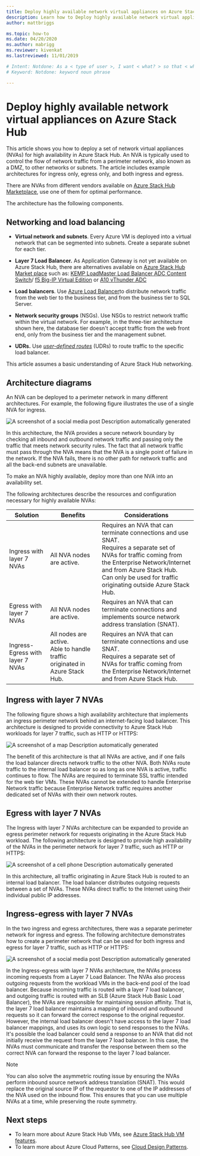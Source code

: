 ```yaml
---
title: Deploy highly available network virtual appliances on Azure Stack Hub 
description: Learn how to Deploy highly available network virtual appliances on Azure Stack Hub.
author: mattbriggs

ms.topic: how-to
ms.date: 04/20/2020
ms.author: mabrigg
ms.reviewer: kivenkat
ms.lastreviewed: 11/01/2019

# Intent: Notdone: As a < type of user >, I want < what? > so that < why? >
# Keyword: Notdone: keyword noun phrase

---
```



# Deploy highly available network virtual appliances on Azure Stack Hub

This article shows you how to deploy a set of network virtual appliances (NVAs) for high availability in Azure Stack Hub. An NVA is typically used to control the flow of network traffic from a perimeter network, also known as a DMZ, to other networks or subnets. The article includes example architectures for ingress only, egress only, and both ingress and egress.

There are NVAs from different vendors available on [Azure Stack Hub Marketplace](https://docs.microsoft.com/azure-stack/operator/azure-stack-marketplace-azure-items), use one of them for optimal performance.

The architecture has the following components.

## Networking and load balancing

-   **Virtual network and subnets**. Every Azure VM is deployed into a virtual network that can be segmented into subnets. Create a separate subnet for each tier.

-   **Layer 7 Load Balancer.** As Application Gateway is not yet available on Azure Stack Hub, there are alternatives available on [Azure Stack Hub Market place](https://docs.microsoft.com/azure-stack/operator/azure-stack-marketplace-azure-items) such as: [KEMP LoadMaster Load Balancer ADC Content Switch](https://azuremarketplace.microsoft.com/marketplace/apps/kemptech.vlm-azure)/ [f5 Big-IP Virtual Edition](https://azuremarketplace.microsoft.com/marketplace/apps/f5-networks.f5-big-ip-best) or [A10 vThunder ADC](https://azuremarketplace.microsoft.com/marketplace/apps/a10networks.vthunder-414-gr1)

-   **Load balancers**. Use [Azure Load Balancer](https://docs.microsoft.com/azure/load-balancer/load-balancer-overview)to distribute network traffic from the web tier to the business tier, and from the business tier to SQL Server.

-   **Network security groups** (NSGs). Use NSGs to restrict network traffic within the virtual network. For example, in the three-tier architecture shown here, the database tier doesn't accept traffic from the web front end, only from the business tier and the management subnet.

-   **UDRs.** Use [*user-defined routes*](https://docs.microsoft.com/azure/virtual-network/virtual-networks-udr-overview/) (UDRs) to route traffic to the specific load balancer.

This article assumes a basic understanding of Azure Stack Hub networking.

## Architecture diagrams

An NVA can be deployed to a perimeter network in many different architectures. For example, the following figure illustrates the use of a single NVA for ingress.

![A screenshot of a social media post Description automatically generated](./media/iaas-architecture-nva-architecture/image1.png)

In this architecture, the NVA provides a secure network boundary by checking all inbound and outbound network traffic and passing only the traffic that meets network security rules. The fact that all network traffic must pass through the NVA means that the NVA is a single point of failure in the network. If the NVA fails, there is no other path for network traffic and all the back-end subnets are unavailable.

To make an NVA highly available, deploy more than one NVA into an availability set.

The following architectures describe the resources and configuration necessary for highly available NVAs:

| Solution | Benefits | Considerations |
| --- | --- | --- |
| Ingress with layer 7 NVAs | All NVA nodes are active. | Requires an NVA that can terminate connections and use SNAT.<br>Requires a separate set of NVAs for traffic coming from the Enterprise Network/Internet and from Azure Stack Hub.<br>Can only be used for traffic originating outside Azure Stack Hub.  |
| Egress with layer 7 NVAs | All NVA nodes are active. | Requires an NVA that can terminate connections and implements source network address translation (SNAT). |
| Ingress-Egress with layer 7 NVAs | All nodes are active.<br>Able to handle traffic originated in Azure Stack Hub. | Requires an NVA that can terminate connections and use SNAT.<br>Requires a separate set of NVAs for traffic coming from the Enterprise Network/Internet and from Azure Stack Hub. |

## Ingress with layer 7 NVAs

The following figure shows a high availability architecture that implements an ingress perimeter network behind an internet-facing load balancer. This architecture is designed to provide connectivity to Azure Stack Hub workloads for layer 7 traffic, such as HTTP or HTTPS:

![A screenshot of a map Description automatically generated](./media/iaas-architecture-nva-architecture/image2.png)

The benefit of this architecture is that all NVAs are active, and if one fails the load balancer directs network traffic to the other NVA. Both NVAs route traffic to the internal load balancer so as long as one NVA is active, traffic continues to flow. The NVAs are required to terminate SSL traffic intended for the web tier VMs. These NVAs cannot be extended to handle Enterprise Network traffic because Enterprise Network traffic requires another dedicated set of NVAs with their own network routes.

## Egress with layer 7 NVAs

The Ingress with layer 7 NVAs architecture can be expanded to provide an egress perimeter network for requests originating in the Azure Stack Hub workload. The following architecture is designed to provide high availability of the NVAs in the perimeter network for layer 7 traffic, such as HTTP or HTTPS:

![A screenshot of a cell phone Description automatically generated](./media/iaas-architecture-nva-architecture/image3.png)

In this architecture, all traffic originating in Azure Stack Hub is routed to an internal load balancer. The load balancer distributes outgoing requests between a set of NVAs. These NVAs direct traffic to the Internet using their individual public IP addresses.

## Ingress-egress with layer 7  NVAs

In the two ingress and egress architectures, there was a separate perimeter network for ingress and egress. The following architecture demonstrates how to create a perimeter network that can be used for both ingress and egress for layer 7 traffic, such as HTTP or HTTPS:

![A screenshot of a social media post Description automatically generated](./media/iaas-architecture-nva-architecture/image4.png)

In the Ingress-egress with layer 7 NVAs architecture, the NVAs process incoming requests from a Layer 7 Load Balancer. The NVAs also process outgoing requests from the workload VMs in the back-end pool of the load balancer. Because incoming traffic is routed with a layer 7 load balancer, and outgoing traffic is routed with an SLB (Azure Stack Hub Basic Load Balancer), the NVAs are responsible for maintaining session affinity. That is, the layer 7 load balancer maintains a mapping of inbound and outbound requests so it can forward the correct response to the original requestor. However, the internal load balancer doesn't have access to the layer 7 load balancer mappings, and uses its own logic to send responses to the NVAs. It's possible the load balancer could send a response to an NVA that did not initially receive the request from the layer 7 load balancer. In this case, the NVAs must communicate and transfer the response between them so the correct NVA can forward the response to the layer 7 load balancer.

> [!Note]  
> You can also solve the asymmetric routing issue by ensuring the NVAs perform inbound source network address translation (SNAT). This would replace the original source IP of the requestor to one of the IP addresses of the NVA used on the inbound flow. This ensures that you can use multiple NVAs at a time, while preserving the route symmetry.

## Next steps

- To learn more about Azure Stack Hub VMs, see [Azure Stack Hub VM features](azure-stack-vm-considerations.md).  
- To learn more about Azure Cloud Patterns, see [Cloud Design Patterns](https://docs.microsoft.com/azure/architecture/patterns).
